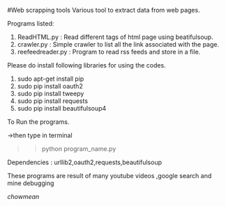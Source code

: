 #Web scrapping tools
Various tool to extract data from web pages. 

Programs listed:<br>
1. ReadHTML.py : Read different tags of html page using beatifulsoup.<br>
2. crawler.py  : Simple crawler to list all the link associated with the page.<br>
3. reefeedreader.py : Program to read rss feeds and store in a file.<br>


Please do install following libraries for using the codes.

1. sudo apt-get install pip
2. sudo pip install oauth2
3. sudo pip install tweepy
4. sudo pip install requests
5. sudo pip install beautifulsoup4

To Run the programs.

->then type in terminal


>> python program_name.py

Dependencies : urllib2,oauth2,requests,beautifulsoup

These programs are result of many youtube videos ,google search and mine debugging


_chowmean_
